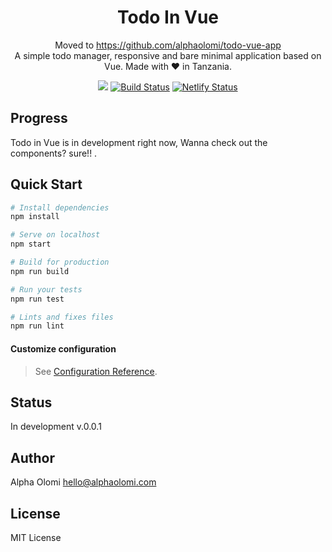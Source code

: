 <h1 align="center">Todo In Vue</h1>

<p align="center">
Moved to <a  href="https://github.com/alphaolomi/todo-vue-app">https://github.com/alphaolomi/todo-vue-app</a>
<br>
A simple todo manager, responsive and bare minimal application based on Vue. Made with ❤️ in Tanzania.</p>

<p align="center">
  <a href="#"><img src="https://img.shields.io/badge/Maintained%3F-yes-green.svg"></a>
  <a href="#"><img src="https://travis-ci.com/alphaolomi/todo-in-vue.svg?branch=master" alt="Build Status"></a>
  <a href="https://app.netlify.com/sites/todo-in-vue1/deploys"><img src="https://api.netlify.com/api/v1/badges/7ca6f399-d08d-488f-b9b3-199650cd87d0/deploy-status" alt="Netlify Status"></a>
</p>

## Progress

Todo in Vue is in development right now, Wanna check out the components? sure!! .

## Quick Start

```bash
# Install dependencies
npm install

# Serve on localhost
npm start

# Build for production
npm run build

# Run your tests
npm run test

# Lints and fixes files
npm run lint
```

#### Customize configuration

> See [Configuration Reference](https://cli.vuejs.org/config/).

## Status

In development v.0.0.1

## Author

Alpha Olomi [hello@alphaolomi.com](mailto:hello@alphaolomi.com)

## License

MIT License
